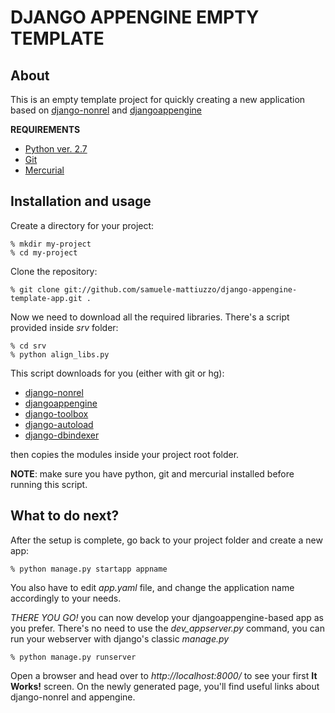 DJANGO APPENGINE EMPTY TEMPLATE
===============================


About
----

This is an empty template project for quickly creating a new application based on [django-nonrel][1] and [djangoappengine][2]

**REQUIREMENTS**

+ [Python ver. 2.7](http://www.python.org/download/releases/2.7/)
+ [Git](https://github.com/)
+ [Mercurial](http://mercurial.selenic.com)


Installation and usage
----------------------

Create a directory for your project:

	% mkdir my-project
	% cd my-project

Clone the repository:

	% git clone git://github.com/samuele-mattiuzzo/django-appengine-template-app.git .

Now we need to download all the required libraries.
There's a script provided inside *srv* folder:

	% cd srv 
	% python align_libs.py 


This script downloads for you (either with git or hg): 

+ [django-nonrel][1] 
+ [djangoappengine][2] 
+ [django-toolbox][3] 
+ [django-autoload][4] 
+ [django-dbindexer][5]

then copies the modules inside your project root folder.

**NOTE**: make sure you have python, git and mercurial installed before running this script.


What to do next?
----------------

After the setup is complete, go back to your project folder and create a new app:

	% python manage.py startapp appname	

You also have to edit *app.yaml* file, and change the application name accordingly to your needs.

*THERE YOU GO!* you can now develop your djangoappengine-based app as you prefer. There's no need to use the *dev_appserver.py* command, you can run your webserver
with django's classic *manage.py*

	% python manage.py runserver

Open a browser and head over to *http://localhost:8000/* to see your first **It Works!** screen.
On the newly generated page, you'll find useful links about django-nonrel and appengine.

[1]: https://github.com/django-nonrel
[2]: https://github.com/djangoappengine
[3]: https://github.com/django-nonrel/djangotoolbox
[4]: http://bitbucket.org/twanschik/django-autoload/
[5]: https://github.com/django-nonrel/django-dbindexer
